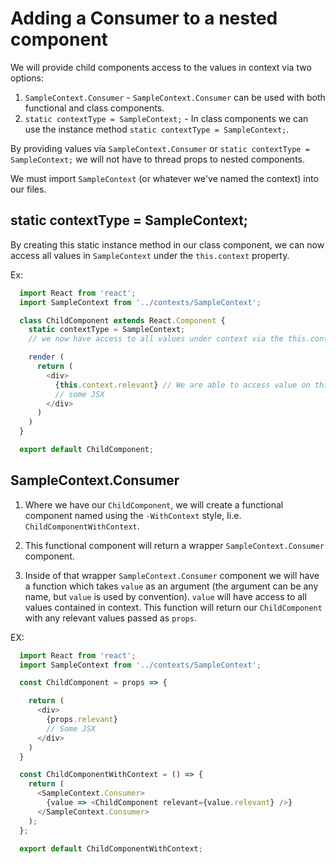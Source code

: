 
# Adding a Consumer to a nested component

We will provide child components access to the values in context via two options:
1. `SampleContext.Consumer` - 
  `SampleContext.Consumer` can be used with both functional and class components.
2. `static contextType = SampleContext;` - 
  In class components we can use the instance method `static contextType = SampleContext;`.

By providing values via `SampleContext.Consumer` or `static contextType = SampleContext;` we will not have to thread props to nested components.

We must import `SampleContext` (or whatever we've named the context) into our files.










## static contextType = SampleContext;

By creating this static instance method in our class component, we can now access all values in `SampleContext` under the `this.context` property.

Ex:
```javascript
  import React from 'react';
  import SampleContext from '../contexts/SampleContext';

  class ChildComponent extends React.Component {
    static contextType = SampleContext;
    // we now have access to all values under context via the this.context property or attribute

    render (
      return (
        <div>
          {this.context.relevant} // We are able to access value on this.context
          // some JSX
        </div>
      )
    )
  }

  export default ChildComponent;
```










## SampleContext.Consumer

1. Where we have our `ChildComponent`, we will create a functional component named using the `-WithContext` style, Ii.e. `ChildComponentWithContext`. 

2. This functional component will return a wrapper `SampleContext.Consumer` component.

3. Inside of that wrapper `SampleContext.Consumer` component we will have a function which takes `value` as an argument (the argument can be any name, but `value` is used by convention). `value` will have access to all values contained in context. This function will return our `ChildComponent` with any relevant values passed as `props`.



EX:
```javascript
  import React from 'react';
  import SampleContext from '../contexts/SampleContext';

  const ChildComponent = props => {

    return (
      <div>
        {props.relevant}
        // Some JSX
      </div>
    )
  }

  const ChildComponentWithContext = () => {
    return (
      <SampleContext.Consumer>
        {value => <ChildComponent relevant={value.relevant} />}
      </SampleContext.Consumer>
    );
  };

  export default ChildComponentWithContext;
```

